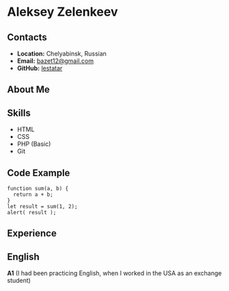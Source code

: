 # __Aleksey Zelenkeev__
## __Contacts__
- __Location:__ Chelyabinsk, Russian
- __Email:__ bazet12@gmail.com
- __GitHub:__ [lestatar](https://github.com/lestatar)

## __About Me__

## __Skills__
- HTML
- CSS
- PHP (Basic)
- Git

## __Code Example__
```
function sum(a, b) {
  return a + b;
}
let result = sum(1, 2);
alert( result );
```

## __Experience__

## __English__
__A1__ (I had been practicing English, when I worked in the USA as an exchange student) 
